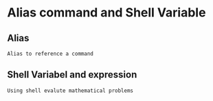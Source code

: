 # Alias command and Shell Variable
 ## Alias
    Alias to reference a command
 ## Shell Variabel  and expression
    Using shell evalute mathematical problems
    
